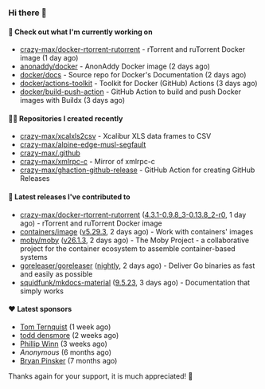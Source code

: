 ### Hi there 👋

#### 👷 Check out what I'm currently working on

- [crazy-max/docker-rtorrent-rutorrent](https://github.com/crazy-max/docker-rtorrent-rutorrent) - rTorrent and ruTorrent Docker image (1 day ago)
- [anonaddy/docker](https://github.com/anonaddy/docker) - AnonAddy Docker image (2 days ago)
- [docker/docs](https://github.com/docker/docs) - Source repo for Docker&#39;s Documentation (2 days ago)
- [docker/actions-toolkit](https://github.com/docker/actions-toolkit) - Toolkit for Docker (GitHub) Actions (3 days ago)
- [docker/build-push-action](https://github.com/docker/build-push-action) - GitHub Action to build and push Docker images with Buildx (3 days ago)

#### 👨‍💻 Repositories I created recently

- [crazy-max/xcalxls2csv](https://github.com/crazy-max/xcalxls2csv) - Xcalibur XLS data frames to CSV
- [crazy-max/alpine-edge-musl-segfault](https://github.com/crazy-max/alpine-edge-musl-segfault)
- [crazy-max/.github](https://github.com/crazy-max/.github)
- [crazy-max/xmlrpc-c](https://github.com/crazy-max/xmlrpc-c) - Mirror of xmlrpc-c
- [crazy-max/ghaction-github-release](https://github.com/crazy-max/ghaction-github-release) - GitHub Action for creating GitHub Releases

#### 🚀 Latest releases I've contributed to

- [crazy-max/docker-rtorrent-rutorrent](https://github.com/crazy-max/docker-rtorrent-rutorrent) ([4.3.1-0.9.8_3-0.13.8_2-r0](https://github.com/crazy-max/docker-rtorrent-rutorrent/releases/tag/4.3.1-0.9.8_3-0.13.8_2-r0), 1 day ago) - rTorrent and ruTorrent Docker image
- [containers/image](https://github.com/containers/image) ([v5.29.3](https://github.com/containers/image/releases/tag/v5.29.3), 2 days ago) - Work with containers&#39; images
- [moby/moby](https://github.com/moby/moby) ([v26.1.3](https://github.com/moby/moby/releases/tag/v26.1.3), 2 days ago) - The Moby Project - a collaborative project for the container ecosystem to assemble container-based systems
- [goreleaser/goreleaser](https://github.com/goreleaser/goreleaser) ([nightly](https://github.com/goreleaser/goreleaser/releases/tag/nightly), 2 days ago) - Deliver Go binaries as fast and easily as possible
- [squidfunk/mkdocs-material](https://github.com/squidfunk/mkdocs-material) ([9.5.23](https://github.com/squidfunk/mkdocs-material/releases/tag/9.5.23), 3 days ago) - Documentation that simply works

#### ❤️ Latest sponsors
- [Tom Ternquist](https://github.com/tternquist) (1 week ago)
- [todd densmore](https://github.com/tdensmore) (2 weeks ago)
- [Phillip Winn](https://github.com/pwinnski) (3 weeks ago)
- _Anonymous_ (6 months ago)
- [Bryan Pinsker](https://github.com/BryanPinsker) (7 months ago)

Thanks again for your support, it is much appreciated! 🙏
